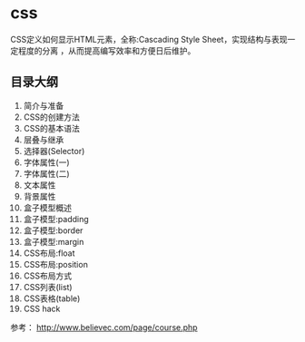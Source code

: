css
===

CSS定义如何显示HTML元素，全称:Cascading Style Sheet，实现结构与表现一定程度的分离 ，从而提高编写效率和方便日后维护。

## 目录大纲
1. 简介与准备	
2. CSS的创建方法	
3. CSS的基本语法
4. 层叠与继承	
5. 选择器(Selector)	
6. 字体属性(一)
7. 字体属性(二)	
8. 文本属性	
9. 背景属性
10. 盒子模型概述	
11. 盒子模型:padding	
12. 盒子模型:border
13. 盒子模型:margin	
14. CSS布局:float	
15. CSS布局:position
16. CSS布局方式	
17. CSS列表(list)	
18. CSS表格(table)
19. CSS hack

参考：
http://www.believec.com/page/course.php
